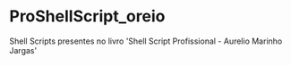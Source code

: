 # ProShellScript_oreio
Shell Scripts presentes no livro 'Shell Script Profissional - Aurelio Marinho Jargas'
